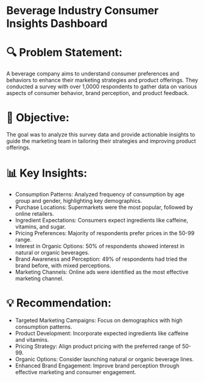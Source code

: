 # Beverage Industry Consumer Insights Dashboard
#

# 🔍 Problem Statement:
A beverage company aims to understand consumer preferences and behaviors to enhance their marketing strategies and product offerings. They conducted a survey with over 1,0000 respondents to gather data on various aspects of consumer behavior, brand perception, and product feedback.

# 🎯 Objective:
The goal was to analyze this survey data and provide actionable insights to guide the marketing team in tailoring their strategies and improving product offerings.

# 📊 Key Insights:
- Consumption Patterns: Analyzed frequency of consumption by age group and gender, highlighting key demographics.
- Purchase Locations: Supermarkets were the most popular, followed by online retailers.
- Ingredient Expectations: Consumers expect ingredients like caffeine, vitamins, and sugar.
- Pricing Preferences: Majority of respondents prefer prices in the 50-99 range.
- Interest in Organic Options: 50% of respondents showed interest in natural or organic beverages.
- Brand Awareness and Perception: 49% of respondents had tried the brand before, with mixed perceptions.
- Marketing Channels: Online ads were identified as the most effective marketing channel.

# 💡 **Recommendation**:
- Targeted Marketing Campaigns: Focus on demographics with high consumption patterns.
- Product Development: Incorporate expected ingredients like caffeine and vitamins.
- Pricing Strategy: Align product pricing with the preferred range of 50-99.
- Organic Options: Consider launching natural or organic beverage lines.
- Enhanced Brand Engagement: Improve brand perception through effective marketing and consumer engagement.
